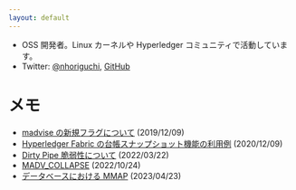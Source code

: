 ```yaml
---
layout: default
---
```


- OSS 開発者。Linux カーネルや Hyperledger コミュニティで活動しています。
- Twitter: [@nhoriguchi](https://twitter.com/nhoriguchi), [GitHub](https://github.com/nhoriguchi)

# メモ

- [madvise の新規フラグについて](https://nhoriguchi.github.io/articles/madvise_demo.html) (2019/12/09)
- [Hyperledger Fabric の台帳スナップショット機能の利用例](https://nhoriguchi.github.io/articles/ledger_snapshot.html) (2020/12/09)
- [Dirty Pipe 脆弱性について](https://nhoriguchi.github.io/articles/dirty_pipe.html) (2022/03/22)
- [MADV_COLLAPSE](https://nhoriguchi.github.io/articles/madv_collapse.html) (2022/10/24)
- [データベースにおける MMAP](https://nhoriguchi.github.io/articles/mmap_in_dbms.html) (2023/04/23)
